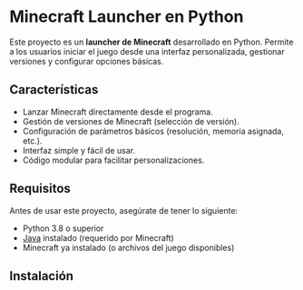 # Minecraft Launcher en Python

Este proyecto es un **launcher de Minecraft** desarrollado en Python. Permite a los usuarios iniciar el juego desde una interfaz personalizada, gestionar versiones y configurar opciones básicas.

## Características

- Lanzar Minecraft directamente desde el programa.
- Gestión de versiones de Minecraft (selección de versión).
- Configuración de parámetros básicos (resolución, memoria asignada, etc.).
- Interfaz simple y fácil de usar.
- Código modular para facilitar personalizaciones.

## Requisitos

Antes de usar este proyecto, asegúrate de tener lo siguiente:

- Python 3.8 o superior
- [Java](https://www.java.com/) instalado (requerido por Minecraft)
- Minecraft ya instalado (o archivos del juego disponibles)

## Instalación


